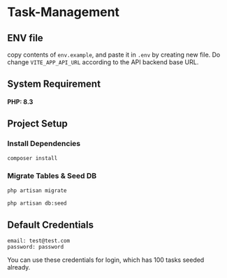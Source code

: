 # Task-Management

## ENV file
copy contents of `env.example`, and paste it in `.env` by creating new file.
Do change `VITE_APP_API_URL` according to the API backend base URL.

## System Requirement
#### PHP: 8.3


## Project Setup

### Install Dependencies
```sh
composer install
```

### Migrate Tables & Seed DB

```sh
php artisan migrate
```
```sh
php artisan db:seed
```

## Default Credentials

```
email: test@test.com
password: password
```
You can use these credentials for login, which has 100 tasks seeded already.

